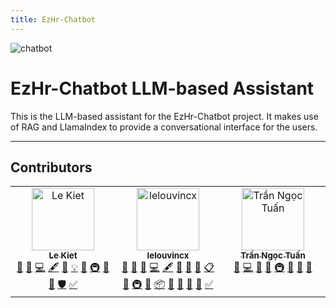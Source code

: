 ```yaml
---
title: EzHr-Chatbot
---
```


![chatbot](https://socialify.git.ci/TinhHoaSolutions-EzHR/chatbot/image?description=1&issues=1&language=1&name=1&owner=1&pulls=1&theme=Light)

# EzHr-Chatbot LLM-based Assistant

This is the LLM-based assistant for the EzHr-Chatbot project. It makes use of RAG and LlamaIndex to provide a conversational interface for the users.

---
## Contributors

<!-- ALL-CONTRIBUTORS-LIST:START - Do not remove or modify this section -->
<!-- prettier-ignore-start -->
<!-- markdownlint-disable -->
<table>
  <tbody>
    <tr>
      <td align="center" valign="top" width="14.28%"><a href="https://github.com/lekiet1214"><img src="https://avatars.githubusercontent.com/u/50958432?v=4?s=100" width="100px;" alt="Le Kiet"/><br /><sub><b>Le Kiet</b></sub></a><br /><a href="#blog-lekiet1214" title="Blogposts">📝</a> <a href="https://github.com/lelouvincx/chatbot/issues?q=author%3Alekiet1214" title="Bug reports">🐛</a> <a href="https://github.com/lelouvincx/chatbot/commits?author=lekiet1214" title="Code">💻</a> <a href="#content-lekiet1214" title="Content">🖋</a> <a href="https://github.com/lelouvincx/chatbot/commits?author=lekiet1214" title="Documentation">📖</a> <a href="#example-lekiet1214" title="Examples">💡</a> <a href="#ideas-lekiet1214" title="Ideas, Planning, & Feedback">🤔</a> <a href="#infra-lekiet1214" title="Infrastructure (Hosting, Build-Tools, etc)">🚇</a> <a href="#maintenance-lekiet1214" title="Maintenance">🚧</a> <a href="https://github.com/lelouvincx/chatbot/pulls?q=is%3Apr+reviewed-by%3Alekiet1214" title="Reviewed Pull Requests">👀</a> <a href="#security-lekiet1214" title="Security">🛡️</a> <a href="#tutorial-lekiet1214" title="Tutorials">✅</a></td>
      <td align="center" valign="top" width="14.28%"><a href="https://github.com/lelouvincx"><img src="https://avatars.githubusercontent.com/u/40534905?v=4?s=100" width="100px;" alt="lelouvincx"/><br /><sub><b>lelouvincx</b></sub></a><br /><a href="#question-lelouvincx" title="Answering Questions">💬</a> <a href="https://github.com/lelouvincx/chatbot/issues?q=author%3Alelouvincx" title="Bug reports">🐛</a> <a href="#business-lelouvincx" title="Business development">💼</a> <a href="https://github.com/lelouvincx/chatbot/commits?author=lelouvincx" title="Code">💻</a> <a href="#content-lelouvincx" title="Content">🖋</a> <a href="#data-lelouvincx" title="Data">🔣</a> <a href="#design-lelouvincx" title="Design">🎨</a> <a href="https://github.com/lelouvincx/chatbot/commits?author=lelouvincx" title="Documentation">📖</a> <a href="#eventOrganizing-lelouvincx" title="Event Organizing">📋</a> <a href="#ideas-lelouvincx" title="Ideas, Planning, & Feedback">🤔</a> <a href="#infra-lelouvincx" title="Infrastructure (Hosting, Build-Tools, etc)">🚇</a> <a href="#maintenance-lelouvincx" title="Maintenance">🚧</a> <a href="#platform-lelouvincx" title="Packaging/porting to new platform">📦</a> <a href="#projectManagement-lelouvincx" title="Project Management">📆</a> <a href="#research-lelouvincx" title="Research">🔬</a> <a href="https://github.com/lelouvincx/chatbot/pulls?q=is%3Apr+reviewed-by%3Alelouvincx" title="Reviewed Pull Requests">👀</a> <a href="#tool-lelouvincx" title="Tools">🔧</a> <a href="#tutorial-lelouvincx" title="Tutorials">✅</a></td>
      <td align="center" valign="top" width="14.28%"><a href="https://www.tuantrann.work/"><img src="https://avatars.githubusercontent.com/u/94174684?v=4?s=100" width="100px;" alt="Trần Ngọc Tuấn"/><br /><sub><b>Trần Ngọc Tuấn</b></sub></a><br /><a href="https://github.com/lelouvincx/chatbot/issues?q=author%3Atuantran0910" title="Bug reports">🐛</a> <a href="https://github.com/lelouvincx/chatbot/commits?author=tuantran0910" title="Code">💻</a> <a href="#data-tuantran0910" title="Data">🔣</a> <a href="#design-tuantran0910" title="Design">🎨</a> <a href="#infra-tuantran0910" title="Infrastructure (Hosting, Build-Tools, etc)">🚇</a> <a href="#maintenance-tuantran0910" title="Maintenance">🚧</a> <a href="#research-tuantran0910" title="Research">🔬</a> <a href="https://github.com/lelouvincx/chatbot/pulls?q=is%3Apr+reviewed-by%3Atuantran0910" title="Reviewed Pull Requests">👀</a></td>
    </tr>
  </tbody>
</table>

<!-- markdownlint-restore -->
<!-- prettier-ignore-end -->

<!-- ALL-CONTRIBUTORS-LIST:END -->